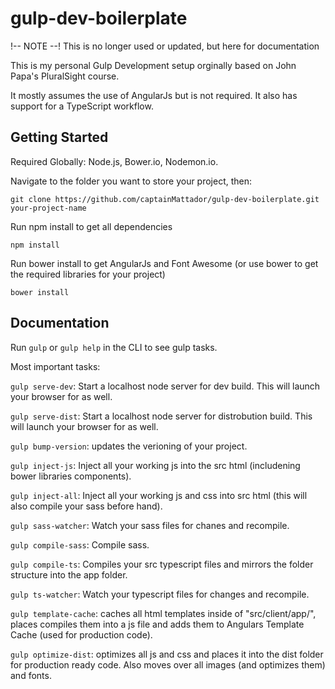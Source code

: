 # gulp-dev-boilerplate

!-- NOTE --!
This is no longer used or updated, but here for documentation

This is my personal Gulp Development setup orginally based on John Papa's PluralSight course.

It mostly assumes the use of AngularJs but is not required. It also has support for a TypeScript workflow.


Getting Started
-------------

Required Globally: Node.js, Bower.io, Nodemon.io.

Navigate to the folder you want to store your project, then:

`git clone https://github.com/captainMattador/gulp-dev-boilerplate.git your-project-name`

Run npm install to get all dependencies

`npm install`

Run bower install to get AngularJs and Font Awesome (or use bower to get the required libraries for your project)

`bower install`


Documentation
-------------

Run `gulp` or `gulp help` in the CLI to see gulp tasks.

Most important tasks:

`gulp serve-dev`: Start a localhost node server for dev build. This will launch your browser for as well.

`gulp serve-dist`: Start a localhost node server for distrobution build. This will launch your browser for as well.

`gulp bump-version`: updates the verioning of your project.

`gulp inject-js`: Inject all your working js into the src html (includening bower libraries components).

`gulp inject-all`: Inject all your working js and css into src html (this will also compile your sass before hand).

`gulp sass-watcher`: Watch your sass files for chanes and recompile.

`gulp compile-sass`: Compile sass.

`gulp compile-ts`: Compiles your src typescript files and mirrors the folder structure into the app folder.

`gulp ts-watcher`: Watch your typescript files for changes and recompile.

`gulp template-cache`: caches all html templates inside of "src/client/app/", places compiles them into a js file and adds them to Angulars Template Cache (used for production code).

`gulp optimize-dist`: optimizes all js and css and places it into the dist folder for production ready code. Also moves over all images (and optimizes them) and fonts.
